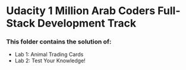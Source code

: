 # Udacity 1 Million Arab Coders Full-Stack Development Track

### This folder contains the solution of:
* Lab 1: Animal Trading Cards
* Lab 2: Test Your Knowledge!
